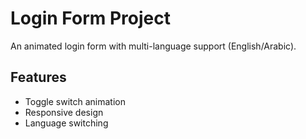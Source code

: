 # Login Form Project

An animated login form with multi-language support (English/Arabic).

## Features
- Toggle switch animation
- Responsive design
- Language switching
